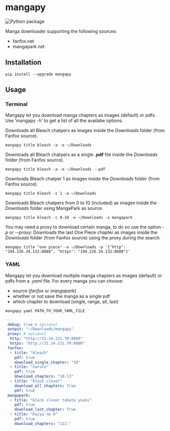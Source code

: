 # mangapy

![Python package](https://github.com/alemar11/mangapy/workflows/Python%20package/badge.svg?branch=master)

Manga downloader supporting the following sources:

- fanfox.net
- mangapark.net

## Installation

```
pip install --upgrade mangapy
```

## Usage

### Terminal

Mangapy let you download manga chapters as images (default) or pdfs.
Use 'mangapy -h' to get a list of all the availabe options.

Downloads all Bleach chatpers as images inside the *Downloads* folder (from Fanfox source).  

```
mangapy title bleach -a -o ~/Downloads
```

Downloads all Bleach chatpers as a single **.pdf** file inside the *Downloads* folder (from Fanfox source).  

```
mangapy title bleach -a -o ~/Downloads --pdf
```

Downloads Bleach chatper 1 as images inside the *Downloads* folder (from Fanfox source).  

```
mangapy title bleach -c 1 -o ~/Downloads
```

Downloads Bleach chatpers from 0 to 10 (included) as images inside the *Downloads* folder using MangaPark as source.  

```
mangapy title bleach -c 0-10 -o ~/Downloads -s mangapark
```

You may need a proxy to download certain manga, to do so use the option *-p or --proxy*:
Downloads the last One Piece chapter as images inside the *Downloads* folder (from Fanfox source) using the proxy during the search.  

```
mangapy title "one piece" -o ~/Downloads -p '{"http": "194.226.34.132:8888", "https": "194.226.34.132:8888"}'
```

### YAML

Mangapy let you download multiple manga chapters as images (default) or pdfs from a *.yaml* file.
For every manga you can choose:
- source (*fanfox* or *mangapark*)
- whether or not save the manga as a single pdf
- which chapter to download (single, range, all, last)

```
mangapy yaml PATH_TO_YOUR_YAML_FILE
```

```yaml
--- 
 debug: true # optional
 output: "~/Downloads/mangapy"
 proxy: # optional
  http: "http://31.14.131.70:8080"
  https: "http://31.14.131.70:8080" 
 fanfox:
  - title: "bleach"
    pdf: true
    download_single_chapter: "10"
  - title: "naruto"
    pdf: true
    download_chapters: "10-13"
  - title: "black clover"
    download_all_chapters: True
    pdf: true
 mangapark:
  - title: "black clover tabata yuuki"
    pdf: true
    download_last_chapter: True
  - title: "Daiya no A"
    pdf: true
    download_chapters: "111-"
```